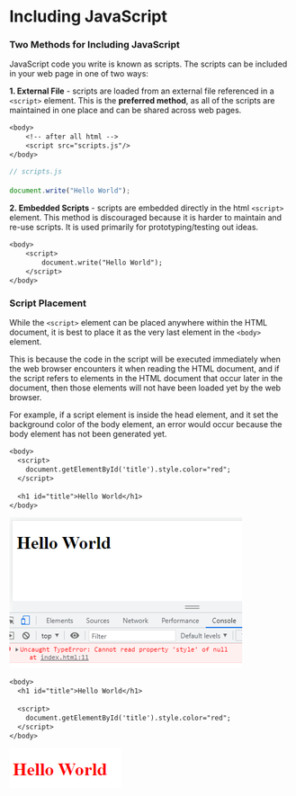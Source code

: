 # Including JavaScript

### Two Methods for Including JavaScript

JavaScript code you write is known as scripts. The scripts can be included in your web page in one of two ways:

**1. External File** - scripts are loaded from an external file referenced in a `<script>` element. This is the **preferred method**, as all of the scripts are maintained in one place and can be shared across web pages.

```markup
<body>
    <!-- after all html -->
    <script src="scripts.js"/>
</body>
```

```javascript
// scripts.js

document.write("Hello World");
```

**2. Embedded Scripts** - scripts are embedded directly in the html `<script>` element. This method is discouraged because it is harder to maintain and re-use scripts. It is used primarily for prototyping/testing out ideas.

```markup
<body>
    <script>
        document.write("Hello World");
    </script>
</body>
```

### Script Placement

While the `<script>` element can be placed anywhere within the HTML document, it is best to place it as the very last element in the `<body>` element. 

This is because the code in the script will be executed immediately when the web browser encounters it when reading the HTML document, and if the script refers to elements in the HTML document that occur later in the document, then those elements will not have been loaded yet by the web browser.

For example, if a script element is inside the head element, and it set the background color of the body element, an error would occur because the body element has not been generated yet.

```markup
<body>
  <script>
    document.getElementById('title').style.color="red";
  </script>
  
  <h1 id="title">Hello World</h1>
</body>
```

![](.gitbook/assets/image%20%2810%29.png)

```markup
<body>
  <h1 id="title">Hello World</h1>
  
  <script>
    document.getElementById('title').style.color="red";
  </script>
</body>
```

![](.gitbook/assets/image%20%289%29.png)

